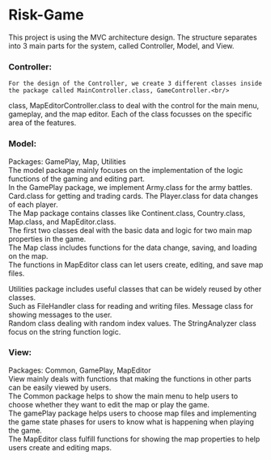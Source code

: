 # Risk-Game
This project is using the MVC architecture design. The structure separates into 3 main parts for the system, called Controller, Model, and View.

### Controller: 
	For the design of the Controller, we create 3 different classes inside the package called MainController.class, GameController.<br/>
  class, MapEditorController.class to deal with the control for the main menu, gameplay, and the map editor. Each of the class focusses on the specific area of the features.

### Model:
Packages: GamePlay, Map, Utilities<br/>
The model package mainly focuses on the implementation of the logic functions of the gaming and editing part.<br/>
In the GamePlay package, we implement Army.class for the army battles. Card.class for getting and trading cards. The Player.class for data changes of each player.<br/>
The Map package contains classes like Continent.class, Country.class, Map.class, and MapEditor.class. <br/>
The first two classes deal with the basic data and logic for two main map properties in the game. <br/>
The Map class includes functions for the data change, saving, and loading on the map. <br/>
The functions in MapEditor class can let users create, editing, and save map files. <br/>

Utilities package includes useful classes that can be widely reused by other classes. <br/>
Such as FileHandler class for reading and writing files. Message class for showing messages to the user. <br/>
Random class dealing with random index values. The StringAnalyzer class focus on the string function logic. 
		
### View:
Packages: Common, GamePlay, MapEditor <br/>
View mainly deals with functions that making the functions in other parts can be easily viewed by users. <br/>
The Common package helps to show the main menu to help users to choose whether they want to edit the map or play the game. <br/>
The gamePlay package helps users to choose map files and implementing the game state phases for users to know what is happening when playing the game. <br/>
The MapEditor class fulfill functions for showing the map properties to help users create and editing maps.
